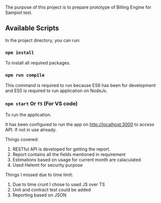 The purpose of this project is to prepare prototype of Billing Engine for Sampiot test.

## Available Scripts

In the project directory, you can run:

### `npm install`

To install all required packages.

### `npm run compile`

This command is required to run because ES6 has been for development and ES5 is required to run application on NodeJs.<br>

### `npm start` Or `f5` (For VS code)

To run the application.

It has been configured to run the app on [http://localhost:3000](http://localhost:3000) to access API. If not in use already.

Things covered:

1. RESTful API is developed for getting the report.
2. Report contains all the fields mentioned in requirement
3. Estimations based on usage for current month are calaculated
4. Used Helemt for security purpose

Things I missed due to time limit:

1. Due to time crunt I chose to used JS over TS
2. Unit and contract test could be added
3. Reporting based on JSON
